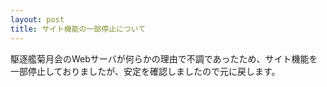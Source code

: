 ```yaml
---
layout: post
title: サイト機能の一部停止について
---
```


駆逐艦菊月会のWebサーバが何らかの理由で不調であったため、サイト機能を一部停止しておりましたが、安定を確認しましたので元に戻します。
